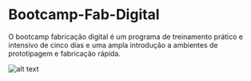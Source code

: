 # Bootcamp-Fab-Digital
O bootcamp fabricação digital é um programa de treinamento prático e intensivo de cinco dias e uma ampla introdução a ambientes de prototipagem e fabricação rápida.


![alt text](https://github.com/instituto-hub/Bootcamp-Fab-Digital/blob/master/Turma%20%231/Imagens/bootcamps_capa%20evento_fabricaco.png)
